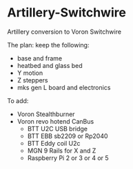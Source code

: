 # Artillery-Switchwire
Artillery conversion to Voron Switchwire

The plan:
keep the following:
  - base and frame
  - heatbed and glass bed
  - Y motion
  - Z steppers
  - mks gen L board and electronics

To add:
- Voron Stealthburner
- Voron revo hotend
CanBus
  - BTT U2C USB bridge
  - BTT EBB sb2209 or Rp2040
  - BTT Eddy coil U2c
  - MGN 9 Rails for X and Z
  - Raspberry Pi 2 or 3 or 4 or 5
     
